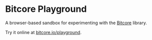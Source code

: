 # Bitcore Playground

A browser-based sandbox for experimenting with the [Bitcore](https://github.com/bitpay/bitcore) library.

Try it online at [bitcore.io/playground](http://bitcore.io/playground).